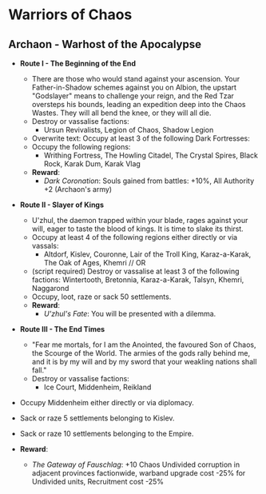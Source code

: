 # Warriors of Chaos

## Archaon - Warhost of the Apocalypse
* **Route I - The Beginning of the End**
  * There are those who would stand against your ascension. Your Father-in-Shadow schemes against you on Albion, the upstart "Godslayer" means to challenge your reign, and the Red Tzar oversteps his bounds, leading an expedition deep into the Chaos Wastes. They will all bend the knee, or they will all die.
  * Destroy or vassalise factions:
    * Ursun Revivalists, Legion of Chaos, Shadow Legion
  * Overwrite text: Occupy at least 3 of the following Dark Fortresses:
  * Occupy the following regions:
    * Writhing Fortress, The Howling Citadel, The Crystal Spires, Black Rock, Karak Dum, Karak Vlag
  * **Reward**:
    * _Dark Coronation_: Souls gained from battles: +10%, All Authority +2 (Archaon's army)

* **Route II - Slayer of Kings**
  * U'zhul, the daemon trapped within your blade, rages against your will, eager to taste the blood of kings. It is time to slake its thirst.
  * Occupy at least 4 of the following regions either directly or via vassals:
    * Altdorf, Kislev, Couronne, Lair of the Troll King, Karaz-a-Karak, The Oak of Ages, Khemri 
// OR
  * (script required) Destroy or vassalise at least 3 of the following factions: Wintertooth, Bretonnia, Karaz-a-Karak, Talsyn, Khemri, Naggarond
  * Occupy, loot, raze or sack 50 settlements.
  * **Reward**:
    * _U'zhul's Fate_: You will be presented with a dilemma.

* **Route III - The End Times**
  * "Fear me mortals, for I am the Anointed, the favoured Son of Chaos, the Scourge of the World. The armies of the gods rally behind me, and it is by my will and by my sword that your weakling nations shall fall."
  * Destroy or vassalise factions:
    * Ice Court, Middenheim, Reikland
 * Occupy Middenheim either directly or via diplomacy.
  * Sack or raze 5 settlements belonging to Kislev.
  * Sack or raze 10 settlements belonging to the Empire.
  * **Reward**:
    * _The Gateway of Fauschlag_: +10 Chaos Undivided corruption in adjacent provinces factionwide, warband upgrade cost -25% for Undivided units, Recruitment cost -25%
